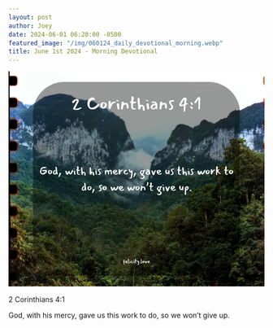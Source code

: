 ```yaml
---
layout: post
author: Joey
date: 2024-06-01 06:20:00 -0500
featured_image: "/img/060124_daily_devotional_morning.webp"
title: June 1st 2024 - Morning Devotional
---
```


[![June 1st 2024 - Morning Devotional](/img/060124_daily_devotional_morning.webp)](/img/060124_daily_devotional_morning.webp)

2 Corinthians 4:1

God, with his mercy, gave us this work to do, so we won’t give up.